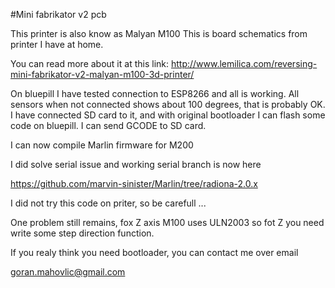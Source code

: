 #Mini fabrikator v2 pcb

This printer is also know as Malyan M100
This is board schematics from printer I have at home.

You can read more about it at this link:
http://www.lemilica.com/reversing-mini-fabrikator-v2-malyan-m100-3d-printer/

On bluepill I have tested connection to ESP8266 and all is working.
All sensors when not connected shows about 100 degrees, that is probably OK.
I have connected SD card to it, and with original bootloader 
I can flash some code on bluepill.
I can send GCODE to SD card.

I can now compile Marlin firmware for M200

I did solve serial issue and working serial branch is now here

https://github.com/marvin-sinister/Marlin/tree/radiona-2.0.x

I did not try this code on priter, so be carefull ...

One problem still remains, fox Z axis M100 uses ULN2003 so fot Z you need write some step direction function.

If you realy think you need bootloader, you can contact me over email

goran.mahovlic@gmail.com
